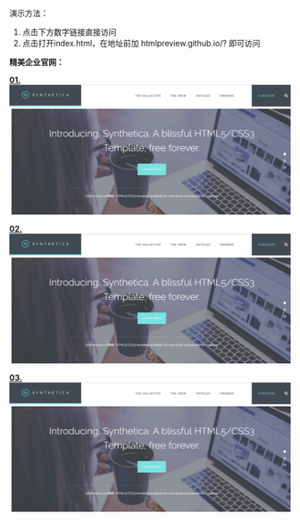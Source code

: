 演示方法：
1. 点击下方数字链接直接访问 
2. 点击打开index.html，在地址前加 htmlpreview.github.io/? 即可访问 

**精美企业官网：**

**[01.](http://htmlpreview.github.io/?https://github.com/icegeeker/effective-succotash/blob/master/index.html)**
![01.](https://github.com/icegeeker/effective-succotash/blob/master/img/0.png)

**[02.](http://htmlpreview.github.io/?https://github.com/icegeeker/effective-succotash/blob/icegeeker-patch-1/index.html)**
![02.](https://github.com/icegeeker/effective-succotash/blob/master/img/0.png)

**[03.](http://htmlpreview.github.io/?https://github.com/icegeeker/effective-succotash/blob/icegeeker-patch-2/index.html)**
![03.](https://github.com/icegeeker/effective-succotash/blob/master/img/0.png)


